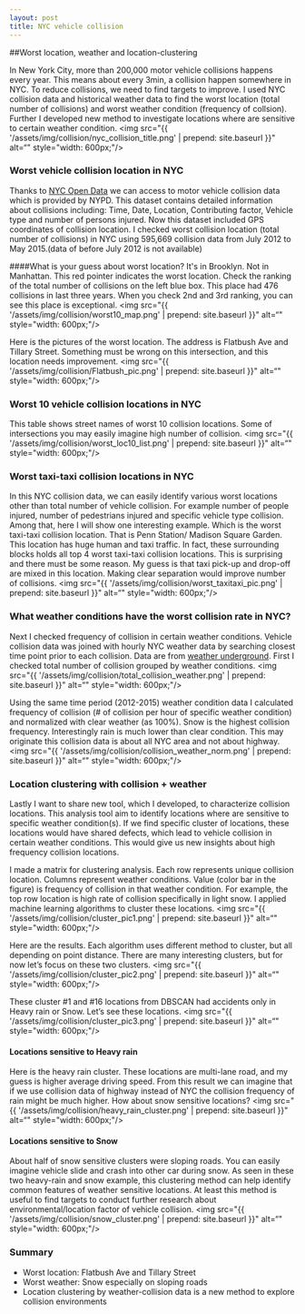 ---layout: posttitle: NYC vehicle collision---##Worst location, weather and location-clusteringIn New York City, more than 200,000 motor vehicle collisions happens every year.This means about every 3min, a collision happen somewhere in NYC. To reduce collisions, we need to find targets to improve.I used NYC collision data and historical weather data to find the worst location (total number of collisions) and worst weather condition (frequency of collsion). Further I developed new method to investigate locations where are sensitive to certain weather condition.<img src="{{ '/assets/img/collision/nyc_collision_title.png' | prepend: site.baseurl }}" alt=“" style="width: 600px;"/>### Worst vehicle collision location in NYCThanks to [NYC Open Data](https://data.cityofnewyork.us) we can access to motor vehicle collision data which is provided by NYPD.This dataset contains detailed information about collisions including: Time, Date, Location, Contributing factor, Vehicle type and number of persons injured. Now this dataset included GPS coordinates of collision location. I checked worst collision location (total number of collisions) in NYC using 595,669 collision data from July 2012 to May 2015.(data of before July 2012 is not available)####What is your guess about worst location?It's in Brooklyn. Not in Manhattan. This red pointer indicates the worst location. Check the ranking of the total number of collisions on the left blue box. This place had 476 collisions in last three years. When you check 2nd and 3rd ranking, you can see this place is exceptional.<img src="{{ '/assets/img/collision/worst10_map.png' | prepend: site.baseurl }}" alt=“" style="width: 600px;"/>Here is the pictures of the worst location. The address is Flatbush Ave and Tillary Street. Something must be wrong on this intersection, and this location needs improvement.<img src="{{ '/assets/img/collision/Flatbush_pic.png' | prepend: site.baseurl }}" alt=“" style="width: 600px;"/>### Worst 10 vehicle collision locations in NYCThis table shows street names of worst 10 collision locations. Some of intersections you may easily imagine high number of collision.<img src="{{ '/assets/img/collision/worst_loc10_list.png' | prepend: site.baseurl }}" alt=“" style="width: 600px;"/>### Worst taxi-taxi collision locations in NYCIn this NYC collision data, we can easily identify various worst locations other than total number of vehicle collision. For example number of people injured, number of pedestrians injured and specific vehicle type collision. Among that, here I will show one interesting example. Which is the worst taxi-taxi collision location. That is Penn Station/ Madison Square Garden. This location has huge human and taxi traffic. In fact, these surrounding blocks holds all top 4 worst taxi-taxi collision locations. This is surprising and there must be some reason. My guess is that taxi pick-up and drop-off are mixed in this location. Making clear separation would improve number of collisions.<img src="{{ '/assets/img/collision/worst_taxitaxi_pic.png' | prepend: site.baseurl }}" alt=“" style="width: 600px;"/>### What weather conditions have the worst collision rate in NYC?Next I checked frequency of collision in certain weather conditions. Vehicle collision data was joined with hourly NYC weather data by searching closest time point prior to each collision. Data are from [weather underground](www.wunderground.com). First I checked total number of collision grouped by weather conditions.<img src="{{ '/assets/img/collision/total_collision_weather.png' | prepend: site.baseurl }}" alt=“" style="width: 600px;"/>Using the same time period (2012-2015) weather condition data I calculated frequency of collision (# of collision per hour of specific weather condition) and normalized with clear weather (as 100%). Snow is the highest collision frequency. Interestingly rain is much lower than clear condition. This may originate this collision data is about all NYC area and not about highway.<img src="{{ '/assets/img/collision/collision_weather_norm.png' | prepend: site.baseurl }}" alt=“" style="width: 600px;"/>### Location clustering with collision + weatherLastly I want to share new tool, which I developed, to characterize collision locations. This analysis tool aim to identify locations where are sensitive to specific weather condition(s). If we find specific cluster of locations, these locations would have shared defects, which lead to vehicle collision in certain weather conditions. This would give us new insights about high frequency collision locations.I made a matrix for clustering analysis. Each row represents unique collision location. Columns represent weather conditions. Value (color bar in the figure) is frequency of collision in that weather condition. For example, the top row location is high rate of collision specifically in light snow. I applied machine learning algorithms to cluster these locations.<img src="{{ '/assets/img/collision/cluster_pic1.png' | prepend: site.baseurl }}" alt=“" style="width: 600px;"/>Here are the results. Each algorithm uses different method to cluster, but all depending on point distance. There are many interesting clusters, but for now let’s focus on these two clusters.<img src="{{ '/assets/img/collision/cluster_pic2.png' | prepend: site.baseurl }}" alt=“" style="width: 600px;"/>These cluster #1 and #16 locations from DBSCAN had accidents only in Heavy rain or Snow. Let’s see these locations.<img src="{{ '/assets/img/collision/cluster_pic3.png' | prepend: site.baseurl }}" alt=“" style="width: 600px;"/>#### Locations sensitive to Heavy rainHere is the heavy rain cluster. These locations are multi-lane road, and my guess is higher average driving speed. From this result we can imagine that if we use collision data of highway instead of NYC the collision frequency of rain might be much higher. How about snow sensitive locations?<img src="{{ '/assets/img/collision/heavy_rain_cluster.png' | prepend: site.baseurl }}" alt=“" style="width: 600px;"/>#### Locations sensitive to SnowAbout half of snow sensitive clusters were sloping roads. You can easily imagine vehicle slide and crash into other car during snow. As seen in these two heavy-rain and snow example, this clustering method can help identify common features of weather sensitive locations. At least this method is useful to find targets to conduct further research about environmental/location factor of vehicle collision.<img src="{{ '/assets/img/collision/snow_cluster.png' | prepend: site.baseurl }}" alt=“" style="width: 600px;"/>### Summary- Worst location: Flatbush Ave and Tillary Street- Worst weather: Snow especially on sloping roads- Location clustering by weather-collision data is a new method to explore collision environments